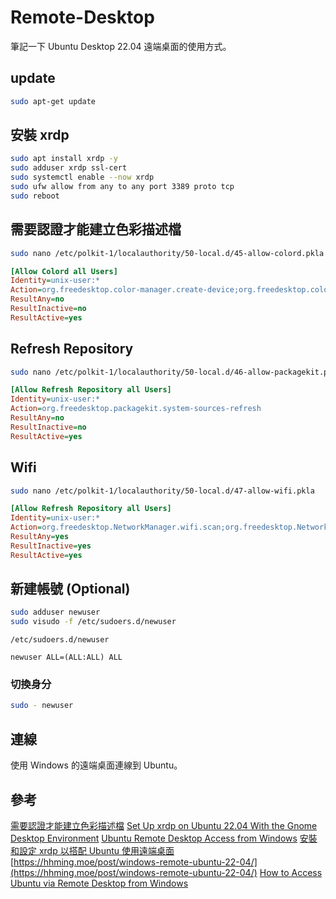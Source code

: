 # Remote-Desktop

筆記一下 Ubuntu Desktop 22.04 遠端桌面的使用方式。

## update

```Bash
sudo apt-get update
```

## 安裝 xrdp

```Bash
sudo apt install xrdp -y
sudo adduser xrdp ssl-cert
sudo systemctl enable --now xrdp
sudo ufw allow from any to any port 3389 proto tcp
sudo reboot
```

## 需要認證才能建立色彩描述檔

```Bash
sudo nano /etc/polkit-1/localauthority/50-local.d/45-allow-colord.pkla
```

```Ini
[Allow Colord all Users]
Identity=unix-user:*
Action=org.freedesktop.color-manager.create-device;org.freedesktop.color-manager.create-profile;org.freedesktop.color-manager.delete-device;org.freedesktop.color-manager.delete-profile;org.freedesktop.color-manager.modify-device;org.freedesktop.color-manager.modify-profile
ResultAny=no
ResultInactive=no
ResultActive=yes
```

## Refresh Repository

```Bash
sudo nano /etc/polkit-1/localauthority/50-local.d/46-allow-packagekit.pkla
```

```Ini
[Allow Refresh Repository all Users]
Identity=unix-user:*
Action=org.freedesktop.packagekit.system-sources-refresh
ResultAny=no
ResultInactive=no
ResultActive=yes
```

## Wifi

```Bash
sudo nano /etc/polkit-1/localauthority/50-local.d/47-allow-wifi.pkla
```

```Ini
[Allow Refresh Repository all Users]
Identity=unix-user:*
Action=org.freedesktop.NetworkManager.wifi.scan;org.freedesktop.NetworkManager.enable-disable-wifi;org.freedesktop.NetworkManager.settings.modify.own;org.freedesktop.NetworkManager.settings.modify.system;org.freedesktop.NetworkManager.network-control;
ResultAny=yes
ResultInactive=yes
ResultActive=yes
```


## 新建帳號 (Optional)

```Bash
sudo adduser newuser
sudo visudo -f /etc/sudoers.d/newuser
```

`/etc/sudoers.d/newuser`

```
newuser ALL=(ALL:ALL) ALL
```

### 切換身分

```Bash
sudo - newuser
```


## 連線

使用 Windows 的遠端桌面連線到 Ubuntu。

## 參考
[需要認證才能建立色彩描述檔](https://zhuanlan.zhihu.com/p/515649815)
[Set Up xrdp on Ubuntu 22.04 With the Gnome Desktop Environment](https://luppeng.wordpress.com/2024/03/12/set-up-xrdp-on-ubuntu-22-04-with-the-gnome-desktop-environment/)
[Ubuntu Remote Desktop Access from Windows](https://linuxconfig.org/ubuntu-20-04-remote-desktop-access-from-windows-10)
[安裝和設定 xrdp 以搭配 Ubuntu 使用遠端桌面](https://learn.microsoft.com/zh-tw/azure/virtual-machines/linux/use-remote-desktop?tabs=azure-cli)
[https://hhming.moe/post/windows-remote-ubuntu-22-04/](https://hhming.moe/post/windows-remote-ubuntu-22-04/)
[How to Access Ubuntu via Remote Desktop from Windows](https://phoenixnap.com/kb/ubuntu-remote-desktop-from-windows)